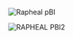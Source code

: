 
![Rapheal pBI](https://github.com/user-attachments/assets/c97103e6-9199-48b9-bd86-6dd44d1f0400)

![RAPHEAL PBI2](https://github.com/user-attachments/assets/14eee2e4-27b7-4735-8c92-9347ba0ac203)
